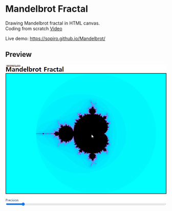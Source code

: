 # Mandelbrot Fractal

Drawing Mandelbrot fractal in HTML canvas.  
Coding from scratch [Video](https://youtu.be/wfuXefUFpuM)

Live demo: https://sopiro.github.io/Mandelbrot/  


## Preview
![preview](.github/preview.gif)

